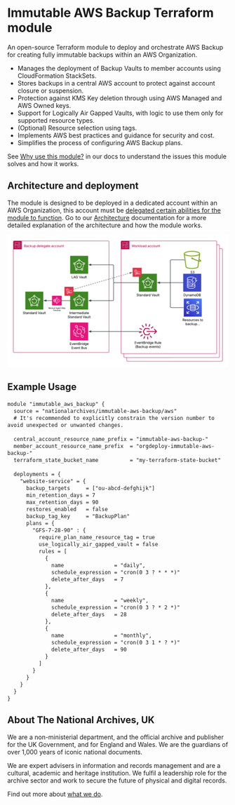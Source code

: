 # Immutable AWS Backup Terraform module

An open-source Terraform module to deploy and orchestrate AWS Backup for creating fully immutable backups within an AWS Organization.

- Manages the deployment of Backup Vaults to member accounts using CloudFormation StackSets.
- Stores backups in a central AWS account to protect against account closure or suspension.
- Protection against KMS Key deletion through using AWS Managed and AWS Owned keys.
- Support for Logically Air Gapped Vaults, with logic to use them only for supported resource types.
- (Optional) Resource selection using tags.
- Implements AWS best practices and guidance for security and cost.
- Simplifies the process of configuring AWS Backup plans.

See [Why use this module?](https://nationalarchives.github.io/terraform-aws-immutable-aws-backup/why-use-this-module/) in our docs to understand the issues this module solves and how it works.

## Architecture and deployment

The module is designed to be deployed in a dedicated account within an AWS Organization, this account must be [delegated certain abilities for the module to function](https://nationalarchives.github.io/terraform-aws-immutable-aws-backup/usage/). Go to our [Architecture](https://nationalarchives.github.io/terraform-aws-immutable-aws-backup/architecture/) documentation for a more detailed explanation of the architecture and how the module works.

![Architecture Diagram](https://raw.githubusercontent.com/nationalarchives/terraform-aws-immutable-aws-backup/refs/heads/main/docs/assets/images/backup-architecture.png)

## Example Usage

```hcl
module "immutable_aws_backup" {
  source = "nationalarchives/immutable-aws-backup/aws"
  # It's recommended to explicitly constrain the version number to avoid unexpected or unwanted changes.

  central_account_resource_name_prefix = "immutable-aws-backup-"
  member_account_resource_name_prefix  = "orgdeploy-immutable-aws-backup-"
  terraform_state_bucket_name          = "my-terraform-state-bucket"

  deployments = {
    "website-service" = {
      backup_targets     = ["ou-abcd-defghijk"]
      min_retention_days = 7
      max_retention_days = 90
      restores_enabled   = false
      backup_tag_key     = "BackupPlan"
      plans = {
        "GFS-7-28-90" : {
          require_plan_name_resource_tag = true
          use_logically_air_gapped_vault = false
          rules = [
            {
              name                = "daily",
              schedule_expression = "cron(0 3 ? * * *)"
              delete_after_days   = 7
            },
            {
              name                = "weekly",
              schedule_expression = "cron(0 3 ? * 2 *)"
              delete_after_days   = 28
            },
            {
              name                = "monthly",
              schedule_expression = "cron(0 3 1 * ? *)"
              delete_after_days   = 90
            }
          ]
        }
      }
    }
  }
}
```

## About The National Archives, UK

We are a non-ministerial department, and the official archive and publisher for the UK Government, and for England and Wales. We are the guardians of over 1,000 years of iconic national documents.

We are expert advisers in information and records management and are a cultural, academic and heritage institution. We fulfil a leadership role for the archive sector and work to secure the future of physical and digital records.

Find out more about [what we do](https://www.nationalarchives.gov.uk/about/our-role/what-we-do/).
